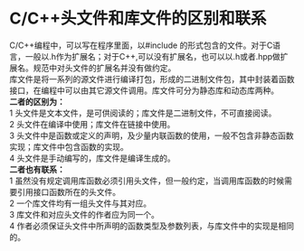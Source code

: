 # C/C++头文件和库文件的区别和联系  
C/C++编程中，可以写在程序里面，以#include 的形式包含的文件。对于C语言，一般以.h作为扩展名；对于C++,可以没有扩展名，也可以以.h或者.hpp做扩展名。规范中对头文件的扩展名并没有做约定。  
库文件是将一系列的源文件进行编译打包，形成的二进制文件包，其中封装着函数接口，在编程中可以由其它源文件调用。库文件可分为静态库和动态库两种。  
**二者的区别为：**  
1 头文件是文本文件，是可供阅读的；库文件是二进制文件，不可直接阅读。  
2 头文件在编译中使用；库文件在链接中使用。  
3 头文件中是函数或定义的声明，及少量内联函数的使用，一般不包含非静态函数实现；库文件中包含函数的实现。  
4 头文件是手动编写的，库文件是编译生成的。  
**二者也有联系：**  
1 虽然没有规定调用库函数必须引用头文件，但一般约定，当调用库函数的时候需要引用接口函数所在的头文件。  
2 一个库文件均有一组头文件与其对应。  
3 库文件和对应头文件的作者应为同一个。  
4 作者必须保证头文件中所声明的函数类型及参数列表，与库文件中的实现是相同的。  

